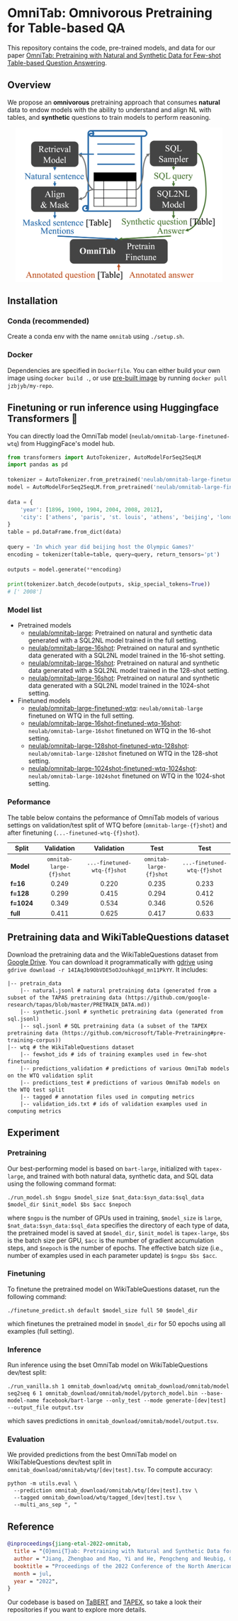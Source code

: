 # OmniTab: Omnivorous Pretraining for Table-based QA

This repository contains the code, pre-trained models, and data for our paper [OmniTab: Pretraining with Natural and Synthetic Data for Few-shot Table-based Question Answering](https://arxiv.org/pdf/2207.03637.pdf).

## Overview

We propose an **omnivorous** pretraining approach that consumes **natural** data to endow models with the ability to understand and align NL with tables, and **synthetic** questions to train models to perform reasoning.

<p align="center">
  <img align="middle" src="res/omnitab.png" height="350" alt="OmniTab"/>
</p>

## Installation

### Conda (recommended)
Create a conda env with the name `omnitab` using `./setup.sh`.

### Docker
Dependencies are specified in `Dockerfile`.
You can either build your own image using `docker build .`, or use [pre-built image](https://hub.docker.com/repository/docker/jzbjyb/my-repo) by running `docker pull jzbjyb/my-repo`.

## Finetuning or run inference using Huggingface Transformers 🤗
You can directly load the OmniTab model (`neulab/omnitab-large-finetuned-wtq`) from HuggingFace's model hub.
```python
from transformers import AutoTokenizer, AutoModelForSeq2SeqLM
import pandas as pd

tokenizer = AutoTokenizer.from_pretrained('neulab/omnitab-large-finetuned-wtq')
model = AutoModelForSeq2SeqLM.from_pretrained('neulab/omnitab-large-finetuned-wtq')

data = {
    'year': [1896, 1900, 1904, 2004, 2008, 2012],
    'city': ['athens', 'paris', 'st. louis', 'athens', 'beijing', 'london']
}
table = pd.DataFrame.from_dict(data)

query = 'In which year did beijing host the Olympic Games?'
encoding = tokenizer(table=table, query=query, return_tensors='pt')

outputs = model.generate(**encoding)

print(tokenizer.batch_decode(outputs, skip_special_tokens=True))
# [' 2008']
```

### Model list

- Pretrained models
  - [neulab/omnitab-large](https://huggingface.co/neulab/omnitab-large): Pretrained on natural and synthetic data generated with a SQL2NL model trained in the full setting.
  - [neulab/omnitab-large-16shot](https://huggingface.co/neulab/omnitab-large-16shot): Pretrained on natural and synthetic data generated with a SQL2NL model trained in the 16-shot setting.
  - [neulab/omnitab-large-16shot](https://huggingface.co/neulab/omnitab-large-128shot): Pretrained on natural and synthetic data generated with a SQL2NL model trained in the 128-shot setting.
  - [neulab/omnitab-large-16shot](https://huggingface.co/neulab/omnitab-large-1024shot): Pretrained on natural and synthetic data generated with a SQL2NL model trained in the 1024-shot setting.
- Finetuned models
  - [neulab/omnitab-large-finetuned-wtq](https://huggingface.co/neulab/omnitab-large-finetuned-wtq): `neulab/omnitab-large` finetuned on WTQ in the full setting.
  - [neulab/omnitab-large-16shot-finetuned-wtq-16shot](https://huggingface.co/neulab/omnitab-large-16shot-finetuned-wtq-16shot): `neulab/omnitab-large-16shot` finetuned on WTQ in the 16-shot setting.
  - [neulab/omnitab-large-128shot-finetuned-wtq-128shot](https://huggingface.co/neulab/omnitab-large-128shot-finetuned-wtq-128shot): `neulab/omnitab-large-128shot` finetuned on WTQ in the 128-shot setting.
  - [neulab/omnitab-large-1024shot-finetuned-wtq-1024shot](https://huggingface.co/neulab/omnitab-large-1024shot-finetuned-wtq-1024shot): `neulab/omnitab-large-1024shot` finetuned on WTQ in the 1024-shot setting.

### Peformance
The table below contains the peformance of OmniTab models of various settings on validation/test split of WTQ before (`omnitab-large-{f}shot`) and after finetuning (`...-finetuned-wtq-{f}shot`).

| **Split**  |      **Validation**     |        **Validation**       |         **Test**        |           **Test**          |
|------------|:-----------------------:|:---------------------------:|:-----------------------:|:---------------------------:|
| **Model**  | `omnitab-large-{f}shot` | `...-finetuned-wtq-{f}shot` | `omnitab-large-{f}shot` | `...-finetuned-wtq-{f}shot` |
| **f=16**   |                   0.249 |                       0.220 |                   0.235 |                       0.233 |
| **f=128**  |                   0.299 |                       0.415 |                   0.294 |                       0.412 |
| **f=1024** |                   0.349 |                       0.534 |                   0.346 |                       0.526 |
| **full**   |                   0.411 |                       0.625 |                   0.417 |                       0.633 |

## Pretraining data and WikiTableQuestions dataset
Download the pretraining data and the WikiTableQuestions dataset from [Google Drive](https://drive.google.com/drive/u/1/folders/14IAqJb9ObVDE5oOJouhkqgd_mn11PkYY). You can download it programmatically with [gdrive](https://anaconda.org/conda-forge/gdrive) using `gdrive download -r 14IAqJb9ObVDE5oOJouhkqgd_mn11PkYY`.
It includes:
```shell
|-- pretrain_data
    |-- natural.jsonl # natural pretraining data (generated from a subset of the TAPAS pretraining data (https://github.com/google-research/tapas/blob/master/PRETRAIN_DATA.md))
    |-- synthetic.jsonl # synthetic pretraining data (generated from sql.jsonl)
    |-- sql.jsonl # SQL pretraining data (a subset of the TAPEX pretraining data (https://github.com/microsoft/Table-Pretraining#pre-training-corpus))
|-- wtq # the WikiTableQuestions dataset
    |-- fewshot_ids # ids of training examples used in few-shot finetuning
    |-- predictions_validation # predictions of various OmniTab models on the WTQ validation split
    |-- predictions_test # predictions of various OmniTab models on the WTQ test split
    |-- tagged # annotation files used in computing metrics
    |-- validation_ids.txt # ids of validation examples used in computing metrics
```

## Experiment

### Pretraining
Our best-performing model is based on `bart-large`, initialized with `tapex-large`, and trained with both natural data, synthetic data, and SQL data using the following command format:
```shell
./run_model.sh $ngpu $model_size $nat_data:$syn_data:$sql_data $model_dir $init_model $bs $acc $nepoch
```
where `$ngpu` is the number of GPUs used in training, `$model_size` is `large`, `$nat_data:$syn_data:$sql_data` specifies the directory of each type of data, the pretrained model is saved at `$model_dir`, `$init_model` is `tapex-large`, `$bs` is the batch size per GPU, `$acc` is the number of gradient accumulation steps, and `$nepoch` is the number of epochs.
The effective batch size (i.e., number of examples used in each parameter update) is `$ngpu $bs $acc`.

### Finetuning
To finetune the pretrained model on WikiTableQuestions dataset, run the following command:
```shell
./finetune_predict.sh default $model_size full 50 $model_dir
```
which finetunes the pretrained model in `$model_dir` for 50 epochs using all examples (full setting).

### Inference
Run inference using the bset OmniTab model on WikiTableQuestions dev/test split:
```shell
./run_vanilla.sh 1 omnitab_download/wtq omnitab_download/omnitab/model seq2seq 6 1 omnitab_download/omnitab/model/pytorch_model.bin --base-model-name facebook/bart-large --only_test --mode generate-[dev|test] --output_file output.tsv
```
which saves predictions in `omnitab_download/omnitab/model/output.tsv`.

### Evaluation
We provided predictions from the best OmniTab model on WikiTableQuestions dev/test split in `omnitab_download/omnitab/wtq/[dev|test].tsv`.
To compute accuracy:
```shell
python -m utils.eval \
  --prediction omnitab_download/omnitab/wtq/[dev|test].tsv \
  --tagged omnitab_download/wtq/tagged_[dev|test].tsv \
  --multi_ans_sep ", "
```

## Reference

```bibtex
@inproceedings{jiang-etal-2022-omnitab,
  title = "{O}mni{T}ab: Pretraining with Natural and Synthetic Data for Few-shot Table-based Question Answering",
  author = "Jiang, Zhengbao and Mao, Yi and He, Pengcheng and Neubig, Graham and Chen, Weizhu",
  booktitle = "Proceedings of the 2022 Conference of the North American Chapter of the Association for Computational Linguistics: Human Language Technologies",
  month = jul,
  year = "2022",
}
```

Our codebase is based on [TaBERT](https://github.com/facebookresearch/TaBERT) and [TAPEX](https://github.com/microsoft/Table-Pretraining), so take a look their repositories if you want to explore more details.
